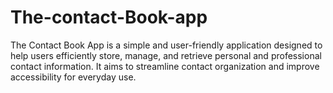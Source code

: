 # The-contact-Book-app
The Contact Book App is a simple and user-friendly application designed to help users efficiently store, manage, and retrieve personal and professional contact information. It aims to streamline contact organization and improve accessibility for everyday use.
